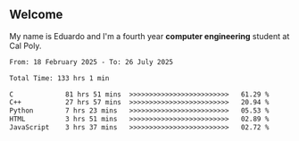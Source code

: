 ## Welcome

 My name is Eduardo and I'm a fourth year **computer engineering** student at Cal Poly.

<!--START_SECTION:waka-->

```txt
From: 18 February 2025 - To: 26 July 2025

Total Time: 133 hrs 1 min

C             81 hrs 51 mins  >>>>>>>>>>>>>>>>>>>>>>>>>   61.29 %
C++           27 hrs 57 mins  >>>>>>>>>>>>>>>>>>>>>>>>>   20.94 %
Python        7 hrs 23 mins   >>>>>>>>>>>>>>>>>>>>>>>>>   05.53 %
HTML          3 hrs 51 mins   >>>>>>>>>>>>>>>>>>>>>>>>>   02.89 %
JavaScript    3 hrs 37 mins   >>>>>>>>>>>>>>>>>>>>>>>>>   02.72 %
```

<!--END_SECTION:waka-->

<!--
**lalog12/lalog12** is a ✨ _special_ ✨ repository because its `README.md` (this file) appears on your GitHub profile.

Here are some ideas to get you started:

- 🔭 I’m currently working on ...
- 🌱 I’m currently learning ...
- 👯 I’m looking to collaborate on ...
- 🤔 I’m looking for help with ...
- 💬 Ask me about ...
- 📫 How to reach me: ...
- 😄 Pronouns: ...
- ⚡ Fun fact: ...
-->
